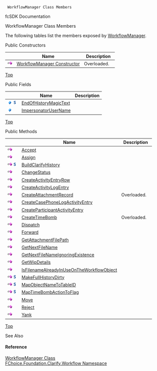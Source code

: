 ﻿     WorkflowManager Class Members                                                   

fcSDK Documentation

WorkflowManager Class Members

The following tables list the members exposed by [WorkflowManager](fcSDK~FChoice.Foundation.Clarify.Workflow.WorkflowManager.md).

Public Constructors

|   | Name | Description |
| --- | --- | --- |
| ![Public Constructor](dotnetimages/publicConstructor.png) | [WorkflowManager Constructor](fcSDK~FChoice.Foundation.Clarify.Workflow.WorkflowManager~_ctor.md) | Overloaded.    |

[Top](#top)

Public Fields

|   | Name | Description |
| --- | --- | --- |
| ![Public Field](dotnetimages/publicField.png)![static (Shared in Visual Basic)](dotnetimages/static.png) | [EndOfHistoryMagicText](fcSDK~FChoice.Foundation.Clarify.Workflow.WorkflowManager~EndOfHistoryMagicText.md) |   |
| ![Public Field](dotnetimages/publicField.png) | [ImpersonatorUserName](fcSDK~FChoice.Foundation.Clarify.Workflow.WorkflowManager~ImpersonatorUserName.md) |   |

[Top](#top)

Public Methods

|   | Name | Description |
| --- | --- | --- |
| ![Public Method](dotnetimages/publicMethod.png) | [Accept](fcSDK~FChoice.Foundation.Clarify.Workflow.WorkflowManager~Accept.md) |   |
| ![Public Method](dotnetimages/publicMethod.png) | [Assign](fcSDK~FChoice.Foundation.Clarify.Workflow.WorkflowManager~Assign.md) |   |
| ![Public Method](dotnetimages/publicMethod.png)![static (Shared in Visual Basic)](dotnetimages/static.png) | [BuildClarifyHistory](fcSDK~FChoice.Foundation.Clarify.Workflow.WorkflowManager~BuildClarifyHistory.md) |   |
| ![Public Method](dotnetimages/publicMethod.png) | [ChangeStatus](fcSDK~FChoice.Foundation.Clarify.Workflow.WorkflowManager~ChangeStatus.md) |   |
| ![Public Method](dotnetimages/publicMethod.png) | [CreateActivityEntryRow](fcSDK~FChoice.Foundation.Clarify.Workflow.WorkflowManager~CreateActivityEntryRow.md) |   |
| ![Public Method](dotnetimages/publicMethod.png) | [CreateActivityLogEntry](fcSDK~FChoice.Foundation.Clarify.Workflow.WorkflowManager~CreateActivityLogEntry(Int32,Int32,DateTime,String,ClarifyDataRow,ClarifyDataRow,WorkflowObjectInfo).md) |   |
| ![Public Method](dotnetimages/publicMethod.png) | [CreateAttachmentRecord](fcSDK~FChoice.Foundation.Clarify.Workflow.WorkflowManager~CreateAttachmentRecord.md) | Overloaded.    |
| ![Public Method](dotnetimages/publicMethod.png) | [CreateCasePhoneLogActivityEntry](fcSDK~FChoice.Foundation.Clarify.Workflow.WorkflowManager~CreateCasePhoneLogActivityEntry.md) |   |
| ![Public Method](dotnetimages/publicMethod.png) | [CreateParticipantActivityEntry](fcSDK~FChoice.Foundation.Clarify.Workflow.WorkflowManager~CreateParticipantActivityEntry.md) |   |
| ![Public Method](dotnetimages/publicMethod.png) | [CreateTimeBomb](fcSDK~FChoice.Foundation.Clarify.Workflow.WorkflowManager~CreateTimeBomb.md) | Overloaded.    |
| ![Public Method](dotnetimages/publicMethod.png) | [Dispatch](fcSDK~FChoice.Foundation.Clarify.Workflow.WorkflowManager~Dispatch.md) |   |
| ![Public Method](dotnetimages/publicMethod.png) | [Forward](fcSDK~FChoice.Foundation.Clarify.Workflow.WorkflowManager~Forward.md) |   |
| ![Public Method](dotnetimages/publicMethod.png) | [GetAttachmentFilePath](fcSDK~FChoice.Foundation.Clarify.Workflow.WorkflowManager~GetAttachmentFilePath.md) |   |
| ![Public Method](dotnetimages/publicMethod.png) | [GetNextFileName](fcSDK~FChoice.Foundation.Clarify.Workflow.WorkflowManager~GetNextFileName.md) |   |
| ![Public Method](dotnetimages/publicMethod.png) | [GetNextFileNameIgnoringExistence](fcSDK~FChoice.Foundation.Clarify.Workflow.WorkflowManager~GetNextFileNameIgnoringExistence.md) |   |
| ![Public Method](dotnetimages/publicMethod.png) | [GetWipDetails](fcSDK~FChoice.Foundation.Clarify.Workflow.WorkflowManager~GetWipDetails.md) |   |
| ![Public Method](dotnetimages/publicMethod.png) | [IsFilenameAlreadyInUseOnTheWorkflowObject](fcSDK~FChoice.Foundation.Clarify.Workflow.WorkflowManager~IsFilenameAlreadyInUseOnTheWorkflowObject.md) |   |
| ![Public Method](dotnetimages/publicMethod.png)![static (Shared in Visual Basic)](dotnetimages/static.png) | [MakeFullHistoryDirty](fcSDK~FChoice.Foundation.Clarify.Workflow.WorkflowManager~MakeFullHistoryDirty.md) |   |
| ![Public Method](dotnetimages/publicMethod.png)![static (Shared in Visual Basic)](dotnetimages/static.png) | [MapObjectNameToTableID](fcSDK~FChoice.Foundation.Clarify.Workflow.WorkflowManager~MapObjectNameToTableID.md) |   |
| ![Public Method](dotnetimages/publicMethod.png)![static (Shared in Visual Basic)](dotnetimages/static.png) | [MapTimeBombActionToFlag](fcSDK~FChoice.Foundation.Clarify.Workflow.WorkflowManager~MapTimeBombActionToFlag.md) |   |
| ![Public Method](dotnetimages/publicMethod.png) | [Move](fcSDK~FChoice.Foundation.Clarify.Workflow.WorkflowManager~Move.md) |   |
| ![Public Method](dotnetimages/publicMethod.png) | [Reject](fcSDK~FChoice.Foundation.Clarify.Workflow.WorkflowManager~Reject.md) |   |
| ![Public Method](dotnetimages/publicMethod.png) | [Yank](fcSDK~FChoice.Foundation.Clarify.Workflow.WorkflowManager~Yank.md) |   |

[Top](#top)

See Also

#### Reference

[WorkflowManager Class](fcSDK~FChoice.Foundation.Clarify.Workflow.WorkflowManager.md)  
[FChoice.Foundation.Clarify.Workflow Namespace](fcSDK~FChoice.Foundation.Clarify.Workflow_namespace.md)